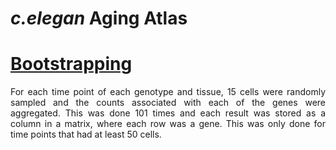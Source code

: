 # *c.elegan* Aging Atlas

# [Bootstrapping](https://github.com/ayayron117/Aging_Atlas/blob/main/bootstrap.md)

<div align='justify'>
For each time point of each genotype and tissue, 15 cells were randomly sampled and the counts associated with each of the genes were aggregated. This was done 101 times and each result was stored as a column in a matrix, where each row was a gene. This was only done for time points that had at least 50 cells.
</div>


